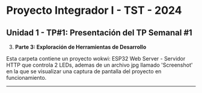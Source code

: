 # Proyecto Integrador I - TST - 2024

## Unidad 1 - TP#1: Presentación del TP Semanal #1


3. **Parte 3: Exploración de Herramientas de Desarrollo**

Esta carpeta contiene un proyecto wokwi: ESP32 Web Server - Servidor HTTP que controla 2 LEDs, ademas de un archivo jpg llamado 'Screenshot' en la que se visualizar una captura de pantalla del proyecto en funcionamiento.

---